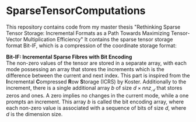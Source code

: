 # SparseTensorComputations

This repository contains code from my master thesis "Rethinking Sparse Tensor Storage: Incremental Formats as a Path Towards Maximizing Tensor-Vector Multiplication Efficiency" 
It contains the sparse tensor storage format Bit-IF, which is a compression of the coordinate storage format:

**Bit-IF: Incremental Sparse Fibres with Bit Encoding**<br />
The non-zero values of the tensor are stored in a separate array, with each mode possessing an array that stores the increments which is the difference between the current and next index. This part is inspired from the **I**ncremental **C**ompressed **R**ow **S**torage (ICRS) by Koster. 
Additionally to the increment, there is a single additional array $b$ of size $d \times nnz_{\mathcal{A}}$ that stores zeros and ones. A zero implies no changes in the current mode, while a one prompts an increment. This array $b$ is called the bit encoding array, where each non-zero value is associated with a sequence of bits of size $d$, where $d$ is the dimension size. 

